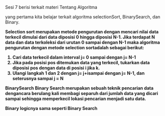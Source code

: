 Sesi 7 berisi terkait materi Tentang Algoritma

yang pertama kita belajar terkait algoritma selectionSort, BinarySearch, dan Binary. 

<b>Selection  sort<b> 
merupakan  metode  pengurutan dengan mencari nilai data terkecil dimulai dari data diposisi 0 hingga diposisi N-1. Jika terdapat N data dan data terkoleksi dari urutan 0 sampai dengan N-1 maka algoritma pengurutan dengan metode selection sortadalah sebagai berikut:

1. Cari data terkecil dalam interval  j= 0 sampai dengan j= N-1
2. Jika pada posisi  pos ditemukan data yang terkecil, tukarkan data diposisi  pos dengan data di posisi  i jika k.
3. Ulangi langkah 1 dan 2 dengan j= j+isampai dengan j= N-1, dan seterusnya sampai  j = N

<b>BinarySearch<b>
Binary Search merupakan sebuah teknik pencarian data dengancara berulang kali membagi separuh dari jumlah data yang dicari sampai sehingga memperkecil lokasi pencarian menjadi satu data. 

<b>Binary<b>
logicnya sama seperti Binary Search